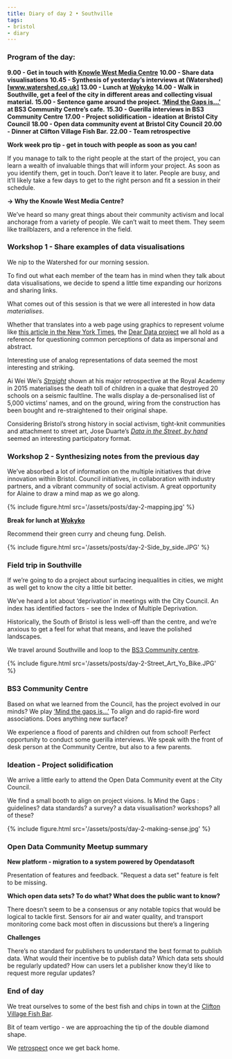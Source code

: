 ```yaml
---
title: Diary of day 2 • Southville
tags:
- bristol
- diary
---
```


### Program of the day:

**9.00 - Get in touch with [Knowle West Media Centre](http://kwmc.org.uk/)**
**10.00 - Share data visualisations**
**10.45 - Synthesis of yesterday’s interviews at (Watershed)[www.watershed.co.uk]**
**13.00 - Lunch at [Wokyko](http://www.woky.co/)**
**14.00 - Walk in Southville, get a feel of the city in different areas and collecting visual material.**
**15.00 - Sentence game around the project. [‘Mind the Gaps is…’](https://dtc-innovation.github.io/mind-the-gaps/2018/01/16/mind-the-gaps-is-workshop.html) at BS3 Community Centre’s cafe.**
**15.30 - Guerilla interviews in BS3 Community Centre**
**17.00 - Project solidification - ideation at Bristol City Council**
**18.00 - Open data community event at Bristol City Council**
**20.00 - Dinner at Clifton Village Fish Bar.**
**22.00 - Team retrospective**

**Work week pro tip - get in touch with people as soon as you can!**

If you manage to talk to the right people at the start of the project, you can learn a wealth of invaluable things that will inform your project.
As soon as you identify them, get in touch. Don’t leave it to later.
People are busy, and it’ll likely take a few days to get to the right person and fit a session in their schedule.

**→ Why the Knowle West Media Centre?**

We’ve heard so many great things about their community activism and local anchorage from a variety of people.
We can’t wait to meet them. They seem like trailblazers, and a reference in the field.

### Workshop 1 - Share examples of data visualisations

We nip to the Watershed for our morning session.

To find out what each member of the team has in mind when they talk about data visualisations, we decide to spend a little time expanding our horizons and sharing links.

What comes out of this session is that we were all interested in how data *materialises*.

Whether that translates into a web page using graphics to represent volume like [this article in the New York Times](https://www.nytimes.com/interactive/2015/09/14/world/middleeast/syria-war-deaths.html), the [Dear Data project](http://www.dear-data.com/all) we all hold as a reference for questioning common perceptions of data as impersonal and abstract.

Interesting use of analog representations of data seemed the most interesting and striking.

Ai Wei Wei’s [*Straight*](http://www.criticismism.com/2015/10/01/ai-weiwei-straight-2008-12/#sthash.Z0PZaVCr.dpbs) shown at his major retrospective at the Royal Academy in 2015 materialises the death toll of children in a quake that destroyed 20 schools on a seismic faultline. The walls display a de-personalised list of 5,000 victims’ names, and on the ground, wiring from the construction has been bought and re-straightened to their original shape.

Considering Bristol’s strong history in social activism, tight-knit communities and attachment to street art, Jose Duarte’s [*Data in the Street, by hand*](https://www.flickr.com/photos/joseduarteq/) seemed an interesting participatory format.

### Workshop 2 - Synthesizing notes from the previous day

We’ve absorbed a lot of information on the multiple initiatives that drive innovation within Bristol. Council initiatives, in collaboration with industry partners, and a vibrant community of social activism. A great opportunity for Alaine to draw a mind map as we go along.

{% include figure.html src='/assets/posts/day-2-mapping.jpg' %}

**Break for lunch at [Wokyko](http://www.woky.co/)**

Recommend their green curry and cheung fung. Delish.

{% include figure.html src='/assets/posts/day-2-Side_by_side.JPG' %}

### Field trip in Southville

If we’re going to do a project about surfacing inequalities in cities, we might as well get to know the city a little bit better.

We’ve heard a lot about ‘deprivation’ in meetings with the City Council. An index has identified factors - see the Index of Multiple Deprivation.

Historically, the South of Bristol is less well-off than the centre, and we’re anxious to get a feel for what that means, and leave the polished landscapes.

We travel around Southville and loop to the [BS3 Community centre](http://bs3community.org.uk/).

{% include figure.html src='/assets/posts/day-2-Street_Art_Yo_Bike.JPG' %}

### BS3 Community Centre

Based on what we learned from the Council, has the project evolved in our minds?
We play [‘Mind the gaps is…’](https://dtc-innovation.github.io/mind-the-gaps/2018/01/16/mind-the-gaps-is-workshop.html)
To align and do rapid-fire word associations. Does anything new surface?

We experience a flood of parents and children out from school!
Perfect opportunity to conduct some guerilla interviews.
We speak with the front of desk person at the Community Centre, but also to a few parents.

### Ideation - Project solidification

We arrive a little early to attend the Open Data Community event at the City Council.

We find a small booth to align on project visions.
Is Mind the Gaps : guidelines? data standards? a survey? a data visualisation? workshops? all of these?

{% include figure.html src='/assets/posts/day-2-making-sense.jpg' %}

### Open Data Community Meetup summary

**New platform - migration to a system powered by Opendatasoft**

Presentation of features and feedback. "Request a data set" feature is felt to be missing.

**Which open data sets? To do what? What does the public want to know?**

There doesn’t seem to be a consensus or any notable topics that would be logical to tackle first. Sensors for air and water quality, and transport monitoring come back most often in discussions but there’s a lingering

**Challenges**

There’s no standard for publishers to understand the best format to publish data.
What would their incentive be to publish data?
Which data sets should be regularly updated? How can users let a publisher know they’d like to request more regular updates?

### End of day

We treat ourselves to some of the best fish and chips in town at the [Clifton Village Fish Bar](www.cliftonvillagefishbar.co.uk).

Bit of team vertigo - we are approaching the tip of the double diamond shape.

We [retrospect](https://dtc-innovation.github.io/mind-the-gaps/2018/01/16/retrospective.html) once we get back home.
